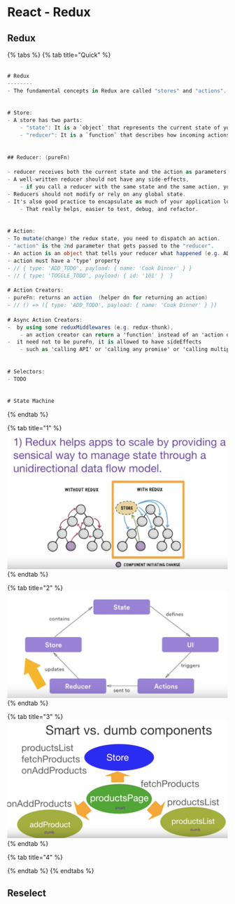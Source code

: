 # React - Redux

## Redux

{% tabs %}
{% tab title="Quick" %}
```csharp

# Redux
--------
- The fundamental concepts in Redux are called "stores" and "actions". 


# Store:
- A store has two parts: 
    - "state": It is a `object` that represents the current state of your application,
    - "reducer": It is a `function` that describes how incoming actions modify your state.


## Reducer: (pureFn)

- reducer receives both the current state and the action as parameters, and returns the modified state. 
- A well-written reducer should not have any side-effects, 
    - if you call a reducer with the same state and the same action, you should always get the same result. 
- Reducers should not modify or rely on any global state. 
- It's also good practice to encapsulate as much of your application logic as possible in reducers, 
    - That really helps, easier to test, debug, and refactor.


# Action:
- To mutate(change) the redux state, you need to dispatch an action. 
- "action" is the 2nd parameter that gets passed to the "reducer". 
- An action is an object that tells your reducer what happened (e.g. ADD_TODO, TOGGLE_TODO).
- action must have a 'type' property 
- // { type: 'ADD_TODO', payload: { name: 'Cook Dinner' } } 
- // { type: 'TOGGLE_TODO', payload: { id: '101' }  }

# Action Creators:
- pureFn: returns an action  (helper dn for returning an action)
- // () => ({ type: 'ADD_TODO', payload: { name: 'Cook Dinner' } })

# Async Action Creators:
-  by using some reduxMiddlewares (e.g. redux-thunk), 
    - an action creator can return a 'function' instead of an 'action object'.
-  it need not to be pureFn, it is allowed to have sideEffects
    - such as 'calling API' or 'calling any promise' or 'calling multiple dispatcher before/after API calls'
    

# Selectors:
- TODO


# State Machine
```
{% endtab %}

{% tab title="1" %}
![](../../../.gitbook/assets/image-80.png)
{% endtab %}

{% tab title="2" %}
![](../../../.gitbook/assets/image-27.png)
{% endtab %}

{% tab title="3" %}
![](../../../.gitbook/assets/image-206.png)
{% endtab %}

{% tab title="4" %}

{% endtab %}
{% endtabs %}

## 

## Reselect

